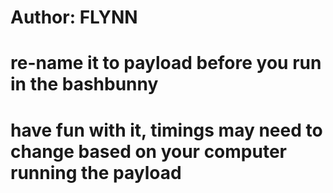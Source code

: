 # Author: FLYNN
# re-name it to payload before you run in the bashbunny
# have fun with it, timings may need to change based on your computer running the payload
